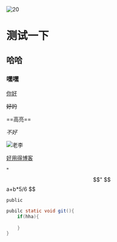 ![20](D:\jw\个人\个人\20.jpg)

# 测试一下

## 哈哈

### 嘿嘿



<u>你好</u>

~~好的~~

==高亮==

*不好*

![老李](https://gss3.bdstatic.com/-Po3dSag_xI4khGkpoWK1HF6hhy/baike/w%3D268%3Bg%3D0/sign=d6d431bf9aef76c6d0d2fc2da52d9ac7/2f738bd4b31c8701928251782d7f9e2f0708ff7c.jpg)

[好用得博客](<https://blog.csdn.net/mingzhuo_126/article/details/79941450>)

"$$"
$$
	a+b*5/6
$$


`public`

~~~java
pubilc static void git(){
    if(hha){
        
    }
}
~~~

